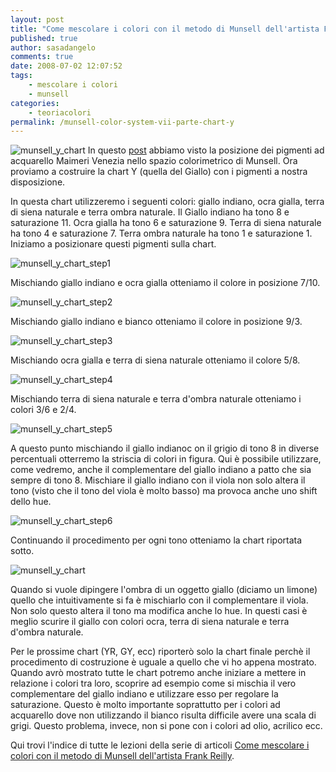 ```yaml
---
layout: post
title: "Come mescolare i colori con il metodo di Munsell dell'artista Frank Reilly. La tabella dei colori per la gamma dei gialli."
published: true
author: sasadangelo
comments: true
date: 2008-07-02 12:07:52
tags:
    - mescolare i colori
    - munsell
categories:
    - teoriacolori
permalink: /munsell-color-system-vii-parte-chart-y
---
```


![munsell_y_chart](https://www.disegnoepittura.it/wp-content/uploads/munsell_y_chart.jpg "munsell_y_chart") In questo [post](https://www.disegnoepittura.it/munsell-color-system-pratica/) abbiamo visto la posizione dei pigmenti ad acquarello Maimeri Venezia nello spazio colorimetrico di Munsell. Ora proviamo a costruire la chart Y (quella del Giallo) con i pigmenti a nostra disposizione.

In questa chart utilizzeremo i seguenti colori: giallo indiano, ocra gialla, terra di siena naturale e terra ombra naturale. Il Giallo indiano ha tono 8 e saturazione 11. Ocra gialla ha tono 6 e saturazione 9. Terra di siena naturale ha tono 4 e saturazione 7. Terra ombra naturale ha tono 1 e saturazione 1. Iniziamo a posizionare questi pigmenti sulla chart.

![munsell_y_chart_step1](https://www.disegnoepittura.it/wp-content/uploads/munsell_y_chart_step1.jpg "munsell_y_chart_step1")

Mischiando giallo indiano e ocra gialla otteniamo il colore in posizione 7/10.

![munsell_y_chart_step2](https://www.disegnoepittura.it/wp-content/uploads/munsell_y_chart_step2.jpg "munsell_y_chart_step2")

Mischiando giallo indiano e bianco otteniamo il colore in posizione 9/3.

![munsell_y_chart_step3](https://www.disegnoepittura.it/wp-content/uploads/munsell_y_chart_step3.jpg "munsell_y_chart_step3")

Mischiando ocra gialla e terra di siena naturale otteniamo il colore 5/8.

![munsell_y_chart_step4](https://www.disegnoepittura.it/wp-content/uploads/munsell_y_chart_step4.jpg "munsell_y_chart_step4")

Mischiando terra di siena naturale e terra d'ombra naturale otteniamo i colori 3/6 e 2/4.

![munsell_y_chart_step5](https://www.disegnoepittura.it/wp-content/uploads/munsell_y_chart_step5.jpg "munsell_y_chart_step5")

A questo punto mischiando il giallo indianoc on il grigio di tono 8 in diverse percentuali otterremo la striscia di colori in figura. Qui è possibile utilizzare, come vedremo, anche il complementare del giallo indiano a patto che sia sempre di tono 8. Mischiare il giallo indiano con il viola non solo altera il tono (visto che il tono del viola è molto basso) ma provoca anche uno shift dello hue.

![munsell_y_chart_step6](https://www.disegnoepittura.it/wp-content/uploads/munsell_y_chart_step6.jpg "munsell_y_chart_step6")

Continuando il procedimento per ogni tono otteniamo la chart riportata sotto.

![munsell_y_chart](https://www.disegnoepittura.it/wp-content/uploads/munsell_y_chart.jpg "munsell_y_chart")

Quando si vuole dipingere l'ombra di un oggetto giallo (diciamo un limone) quello che intuitivamente si fa è mischiarlo con il complementare il viola. Non solo questo altera il tono ma modifica anche lo hue. In questi casi è meglio scurire il giallo con colori ocra, terra di siena naturale e terra d'ombra naturale.

Per le prossime chart (YR, GY, ecc) riporterò solo la chart finale perchè il procedimento di costruzione è uguale a quello che vi ho appena mostrato. Quando avrò mostrato tutte le chart potremo anche iniziare a mettere in relazione i colori tra loro, scoprire ad esempio come si mischia il vero complementare del giallo indiano e utilizzare esso per regolare la saturazione. Questo è molto importante soprattutto per i colori ad acquarello dove non utilizzando il bianco risulta difficile avere una scala di grigi. Questo problema, invece, non si pone con i colori ad olio, acrilico ecc.

Qui trovi l'indice di tutte le lezioni della serie di articoli [Come mescolare i colori con il metodo di Munsell dell'artista Frank Reilly](https://www.disegnoepittura.it/munsell-color-system/).
